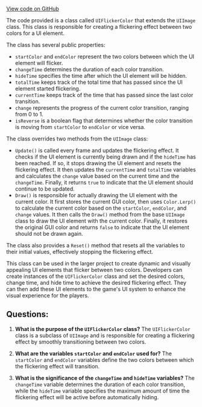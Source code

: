 [View code on GitHub](https://github.com/TieHaxJan/Brick-Force/Assembly-CSharp\UIFlickerColor.cs)

The code provided is a class called `UIFlickerColor` that extends the `UIImage` class. This class is responsible for creating a flickering effect between two colors for a UI element. 

The class has several public properties:
- `startColor` and `endColor` represent the two colors between which the UI element will flicker.
- `changeTime` determines the duration of each color transition.
- `hideTime` specifies the time after which the UI element will be hidden.
- `totalTime` keeps track of the total time that has passed since the UI element started flickering.
- `currentTime` keeps track of the time that has passed since the last color transition.
- `change` represents the progress of the current color transition, ranging from 0 to 1.
- `isReverse` is a boolean flag that determines whether the color transition is moving from `startColor` to `endColor` or vice versa.

The class overrides two methods from the `UIImage` class:
- `Update()` is called every frame and updates the flickering effect. It checks if the UI element is currently being drawn and if the `hideTime` has been reached. If so, it stops drawing the UI element and resets the flickering effect. It then updates the `currentTime` and `totalTime` variables and calculates the `change` value based on the current time and the `changeTime`. Finally, it returns `true` to indicate that the UI element should continue to be updated.
- `Draw()` is responsible for actually drawing the UI element with the current color. It first stores the current GUI color, then uses `Color.Lerp()` to calculate the current color based on the `startColor`, `endColor`, and `change` values. It then calls the `Draw()` method from the base `UIImage` class to draw the UI element with the current color. Finally, it restores the original GUI color and returns `false` to indicate that the UI element should not be drawn again.

The class also provides a `Reset()` method that resets all the variables to their initial values, effectively stopping the flickering effect.

This class can be used in the larger project to create dynamic and visually appealing UI elements that flicker between two colors. Developers can create instances of the `UIFlickerColor` class and set the desired colors, change time, and hide time to achieve the desired flickering effect. They can then add these UI elements to the game's UI system to enhance the visual experience for the players.
## Questions: 
 1. **What is the purpose of the `UIFlickerColor` class?**
The `UIFlickerColor` class is a subclass of `UIImage` and is responsible for creating a flickering effect by smoothly transitioning between two colors.

2. **What are the variables `startColor` and `endColor` used for?**
The `startColor` and `endColor` variables define the two colors between which the flickering effect will transition.

3. **What is the significance of the `changeTime` and `hideTime` variables?**
The `changeTime` variable determines the duration of each color transition, while the `hideTime` variable specifies the maximum amount of time the flickering effect will be active before automatically hiding.